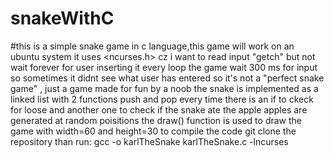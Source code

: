 # snakeWithC
#this is a simple snake game in c language,this game will work on an ubuntu system 
it uses <ncurses.h> cz i want to read input "getch" but not wait forever for user inserting it
every loop the game wait 300 ms for input so  sometimes it didnt see what user has entered
so it's not a "perfect snake game" , just a game made for fun by a noob
the snake is implemented as a linked list with 2 functions push and pop
every time there is an if to ckeck for loose and another one to check if the snake ate the apple
apples are generated at random poisitions
the draw() function is used to draw the game with width=60 and height=30
to compile the code git clone the repository than run:
gcc -o karlTheSnake  karlTheSnake.c -lncurses
